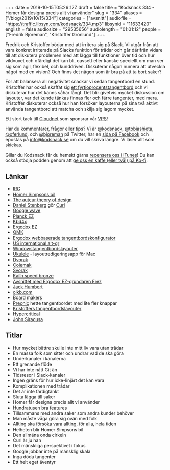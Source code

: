 +++
date = 2019-10-15T05:26:12Z
draft = false
title = "Kodsnack 334 - Homer får designa precis allt vi använder"
slug = "334"
aliases = ["/blog/2019/10/15/334"]
categories = ["avsnitt"]
audiofile = "https://traffic.libsyn.com/kodsnack/334.mp3"
libsynid = "11633420"
english = false
audiosize = "29535656"
audiolength = "01:01:12"
people = ["Fredrik Björeman", "Kristoffer Grönlund"]
+++

Fredrik och Kristoffer börjar med att irritera sig på Slack. Vi utgår från att vara konkret irriterade på Slacks funktion för trådar och går därifrån vidare till att diskutera problemen med att lägga till funktioner över tid och hur vildvuxet och ofärdigt det kan bli, oavsett eller kanske speciellt om man ser sig som agil, flexibel, och kunddriven. Diskuterar någon numera att utveckla något med en vision? Och finns det någon som är bra på att ta bort saker?

För att balansera all negativitet snackar vi sedan tangentbord en stund. Kristoffer har också skaffat sig [ett fyrtioprocentstangentbord](https://ergodox-ez.com/pages/planck) och vi diskuterar hur det känns såhär långt. Det blir givetvis mycket diskussion om layouter, var det kunde tänkas finnas fler och färre tangenter, med mera. Kristoffer diskuterar också hur han försöker layouterna på sina två aktivt använda tangentbord att matcha och skilja sig lagom mycket.

Ett stort tack till [Cloudnet](http://www.cloudnet.se) som sponsrar vår [VPS](http://en.wikipedia.org/wiki/Virtual_private_server)!

Har du kommentarer, frågor eller tips? Vi är [@kodsnack](https://www.twitter.com/kodsnack), [@tobiashieta](https://www.twitter.com/tobiashieta), [@oferlund](https://www.twitter.com/oferlund), och [@bjoreman](https://www.twitter.com/bjoreman) på Twitter, har en [sida på Facebook](https://www.facebook.com/kodsnack) och epostas på [info@kodsnack.se](mailto:info@kodsnack.se) om du vill skriva längre. Vi läser allt som skickas.

Gillar du Kodsnack får du hemskt gärna [recensera oss i iTunes](http://itunes.apple.com/se/podcast/kodsnack/id561631498?l=en)! Du kan också stödja podden genom att <a href="https://ko-fi.com/kodsnack" rel="payment">ge oss en kaffe (eller två!) på Ko-fi</a>.

## Länkar ##
* [IRC](https://en.wikipedia.org/wiki/Internet_Relay_Chat)
* [Homer Simpsons bil](https://simpsons.fandom.com/wiki/The_Homer)
* [The auteur theory of design](https://www.youtube.com/watch?v=YbrfsXYoyCI)
* [Daniel Stenberg](https://daniel.haxx.se/) gör [Curl](https://curl.haxx.se/)
* [Google wave](https://en.wikipedia.org/wiki/Apache_Wave)
* [Planck EZ](https://ergodox-ez.com/pages/planck)
* [Kbd4x](https://bjoreman.com/thoughts/keymapping.html)
* [Ergodox EZ](https://ergodox-ez.com/)
* [QMK](https://qmk.fm/)
* [Ergodox webbaserade tangentbordskonfigurator](https://configure.ergodox-ez.com/)
* [US international alt-gr](https://askubuntu.com/questions/1045352/us-international-keyboard-with-dead-keys-ubuntu-18-04?rq=1)
* [Windowstangentbordslayouter](http://keyboards.jargon-file.org/)
* [Ukulele](https://scripts.sil.org/cms/scripts/page.php?site_id=nrsi&id=ukelele) - layoutredigeringsapp för Mac
* [Dvorak](https://en.wikipedia.org/wiki/Dvorak_Simplified_Keyboard)
* [Colemak](https://en.wikipedia.org/wiki/Colemak)
* [Svorak](https://en.wikipedia.org/wiki/Dvorak_Simplified_Keyboard#Svorak)
* [Kailh speed bronze](https://candykeys.com/product/kailh-speed-bronze)
* [Avsnittet med Ergodox EZ-grundaren Erez](https://kodsnack.se/260/)
* [Jack Humbert](https://jackhumbert.com/)
* [olkb.com](https://olkb.com/)
* [Board makers](https://soundcloud.com/board-makers/tracks)
* [Preonic](https://olkb.com/preonic) hette tangentbordet med lite fler knappar
* [Kristoffers tangentbordslayouter](https://configure.ergodox-ez.com/ergodox-ez/search?q=kodsnack&legacy=false)
* [Hypercritical](http://5by5.tv/hypercritical)
* [John Siracusa](https://hypercritical.co/about/)

## Titlar ##
* Hur mycket bättre skulle inte mitt liv vara utan trådar
* En massa folk som sitter och undrar vad de ska göra
* Underkanaler i kanalerna
* Ett grenande flöde
* Vi har inte nått Git än
* Tidsresor i Slack-kanaler
* Ingen gräns för hur icke-linjärt det kan vara
* Komplikationen med trådar
* Det är inte färdigtänkt
* Sluta lägga till saker
* Homer får designa precis allt vi använder
* Hundratusen bra features
* Tillsammans med andra saker som andra kunder behöver
* Man måste våga göra sig ovän med folk
* Allting ska försöka vara allting, för alla, hela tiden
* Helheten blir Homer Simpsons bil
* Den allmäna onda cirkeln
* Curl är ju han
* Det mänskliga perspektivet i fokus
* Google jobbar  inte på mänsklig skala
* Inga döda tangenter
* Ett helt eget äventyr